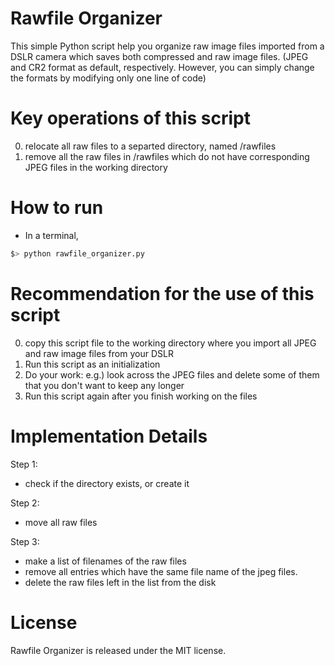 # Rawfile Organizer
This simple Python script help you organize raw image files imported from a DSLR camera which saves both compressed and raw image files. (JPEG and CR2 format as default, respectively. However, you can simply change the formats by modifying only one line of code)

# Key operations of this script
0. relocate all raw files to a separted directory, named /rawfiles
0. remove all the raw files in /rawfiles which do not have corresponding JPEG files in the working directory

# How to run
* In a terminal,
```bash
$> python rawfile_organizer.py
```

# Recommendation for the use of this script
0. copy this script file to the working directory where you import all JPEG and raw image files from your DSLR
0. Run this script as an initialization
0. Do your work: e.g.) look across the JPEG files and delete some of them that you don't want to keep any longer
0. Run this script again after you finish working on the files


# Implementation Details
Step 1: 
* check if the directory exists, or create it

Step 2:
* move all raw files

Step 3:
* make a list of filenames of the raw files
* remove all entries which have the same file name of the jpeg files.
* delete the raw files left in the list from the disk

# License
Rawfile Organizer is released under the MIT license.
